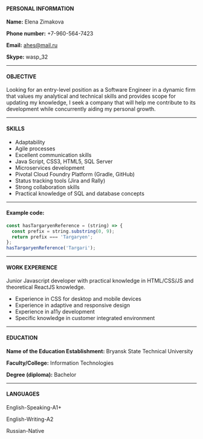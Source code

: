 #### PERSONAL INFORMATION

**Name:** Elena Zimakova

**Phone number:** +7-960-564-7423

**Email:** ahes@mail.ru

**Skype:** wasp_32
____

#### OBJECTIVE

Looking for an entry-level position as a Software Engineer in a dynamic firm that values my analytical and technical skills and provides scope for updating my knowledge, I seek a company that will help me contribute to its development while concurrently aiding my personal growth.

____

#### SKILLS

* Adaptability
* Agile processes
* Excellent communication skills
* Java Script, CSS3, HTML5, SQL Server
* Microservices development
* Pivotal Cloud Foundry Platform (Gradle, GitHub)
* Status tracking tools (Jira and Rally)
* Strong collaboration skills
* Practical knowledge of SQL and database concepts
____

#### Example code:

```javascript
const hasTargaryenReference = (string) => {
  const prefix = string.substring(0, 9);
  return prefix === 'Targaryen';
};
hasTargaryenReference('Targari');
```
____

#### WORK EXPERIENCE 

Junior Javascript developer with practical knowledge in HTML/CSS/JS and theoretical ReactJS knowledge.	

* Experience in CSS for desktop and mobile devices
* Experience in adaptive and responsive design
* Experience in a11y development
* Specific knowledge in customer integrated environment 
____

#### EDUCATION 

**Name of the Education Establishment:** Bryansk State Technical University

**Faculty/College:** Information Technologies

**Degree (diploma):** Bachelor
____

#### LANGUAGES

English-Speaking-A1+

English-Writing-A2

Russian-Native